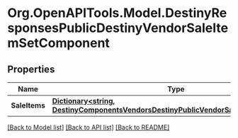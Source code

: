 # Org.OpenAPITools.Model.DestinyResponsesPublicDestinyVendorSaleItemSetComponent

## Properties

Name | Type | Description | Notes
------------ | ------------- | ------------- | -------------
**SaleItems** | [**Dictionary&lt;string, DestinyComponentsVendorsDestinyPublicVendorSaleItemComponent&gt;**](DestinyComponentsVendorsDestinyPublicVendorSaleItemComponent.md) |  | [optional] 

[[Back to Model list]](../README.md#documentation-for-models) [[Back to API list]](../README.md#documentation-for-api-endpoints) [[Back to README]](../README.md)

